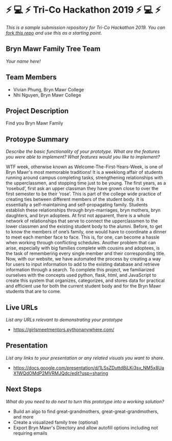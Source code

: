 # :zap: :computer: :zap: Tri-Co Hackathon 2019 :zap: :computer: :zap:

*This is a sample submission repository for Tri-Co Hackathon 2019. You can [fork this repo](https://help.github.com/articles/fork-a-repo/) and use this as a starting point.*

## Bryn Mawr Family Tree Team

*Your name here!*

## Team Members

- Vivian Phung, Bryn Mawr College
- Nhi Nguyen, Bryn Mawr College

## Project Description

Find you Bryn Mawr Family

## Protoype Summary

*Describe the basic functionality of your prototype. What are the features you were able to implement? What features would you like to implement?*

WTF week, otherwise known as Welcome-The-First-Years-Week, is one of Bryn Mawr's most memorable traditions! It is a weeklong affair of students running around campus completing tasks, strengthening relationships with the upperclassmen, and stopping time just to be young.
The first years, as a ‘rosebud’, first ask an upper classman they have grown close to over the first semester to be their ‘rose’. This is part of the college wide practice of creating ties between different members of the student body. It is essentially a self-maintaining and self-propagating family. Students establish these relationships through bryn-marriages, bryn mothers, bryn daughters, and bryn adoptees. At first not apparent, there is a whole network of relationships that serve to connect the upperclassmen to the lower classmen and the existing student body to the alumni.
Before, to get to know the members of one’s family, one would have to coordinate a dinner to meet each member face to face. This is, for one, can become a hassle when working through conflicting schedules. Another problem that can arise, especially with big families complete with cousins and adoptees, is the task of remembering every single member and their corresponding title. Now, with our website, we have automated the process by creating a way for users to input information to add to the existing database and retrieve information through a search. To complete this project, we familiarized ourselves with the concepts used python, flask, html, and JavaScript to create this system that organizes, categorizes, and stores data for practical and efficient use for both the current student body and for the Bryn Mawr students that are to come.

## Live URLs

*List any URLs relevant to demonstrating your prototype*

- https://girlsmeetmentors.pythonanywhere.com/

## Presentation

*List any links to your presentation or any related visuals you want to share.*

- https://docs.google.com/presentation/d/1LSsZDuttdBjLKj3sv_NM5x8UaX1WQdOMdP2MVRMJQdc/edit?usp=sharing

## Next Steps

*What do you need to do next to turn this prototype into a working solution?*

- Build an algo to find great-grandmothers, great-great-grandmothers, and more
- Create a visualized family tree (optional)
- Export Bryn Mawr's Directory and allow autofill options including not requiring emails

<!--## License-->

<!--*This repository includes an [unlicense](http://unlicense.org/) statement though you may want [to choose a different license](https://choosealicense.com/).*-->